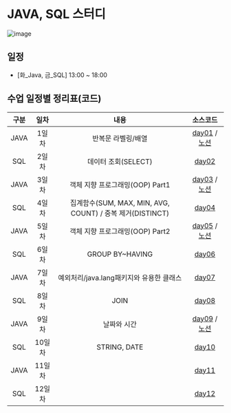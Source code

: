 # JAVA, SQL 스터디

![image](https://img.megastudyacademy.co.kr/campus/lecture/2023020617272316756720434541.png)
<br>

## 일정
- [화_Java, 금_SQL] 13:00 ~ 18:00
  <br>

## 수업 일정별 정리표(코드)

| 구분 |  일차  |          내용          |     소스코드      |
| :--: | :----: | :--------------------: | :---------------: |
|  JAVA  | 1일차  | 반복문 라벨링/배열      | [day01](https://github.com/choiyuran/study_java/tree/main/week01/programmers) / [노션](https://choiyuran.notion.site/3fe484d19cf74a66995937789463febd?pvs=4) |
|  SQL  | 2일차  | 데이터 조회(SELECT)    | [day02](https://choiyuran.notion.site/select-86c7047756854f13900cd59216204e58?pvs=4) |
|  JAVA  | 3일차  | 객체 지향 프로그래밍(OOP) Part1  | [day03](https://github.com/choiyuran/study_java/tree/main/week02/oop) / [노션](https://choiyuran.notion.site/OOP-0e16aac9298541ada939686443e73a67?pvs=4) |
|  SQL  | 4일차  | 집계함수(SUM, MAX, MIN, AVG, COUNT) / 중복 제거(DISTINCT)      | [day04](https://choiyuran.notion.site/SUM-MAX-MIN-AVG-COUNT-DISTINCT-4dcbf0e256d74631880809c8014f74a4?pvs=4) |
|  JAVA  | 5일차  | 객체 지향 프로그래밍(OOP) Part2 | [day05](https://github.com/choiyuran/study_java/tree/main/week03/oop2) / [노션](https://choiyuran.notion.site/OOP-Part2-c5627a46fcf148ffaa27727b0b71a0ca?pvs=4) |
|  SQL  | 6일차  |  GROUP BY~HAVING                    | [day06](https://choiyuran.notion.site/GROUP-BY-HAVING-9376c8274f6e431abff499fffe29bb4f?pvs=4) |
|  JAVA | 7일차  |  예외처리/java.lang패키지와 유용한 클래스   | [day07](https://choiyuran.notion.site/java-lang-90c6df571cb3498a8a3ffd95dfc6a546?pvs=4) |
|  SQL  | 8일차  |  JOIN                | [day08](https://choiyuran.notion.site/JOIN-32762dbbf24c48eba8c377836f35bbb5?pvs=4) |
|  JAVA  | 9일차  |  날짜와 시간     | [day09](https://github.com/choiyuran/study_java/tree/main/week05/dateTime) / [노션](https://choiyuran.notion.site/2a10cb2c35ea431b89db35d1054e6e61?pvs=4) |
|  SQL  | 10일차 |  STRING, DATE  | [day10](https://choiyuran.notion.site/STRING-DATE-00f3b934d5974674837f3dcc4b684335?pvs=4) |
|  JAVA  | 11일차 |     | [day11]() 
|  SQL  | 12일차 |     | [day12]() 




